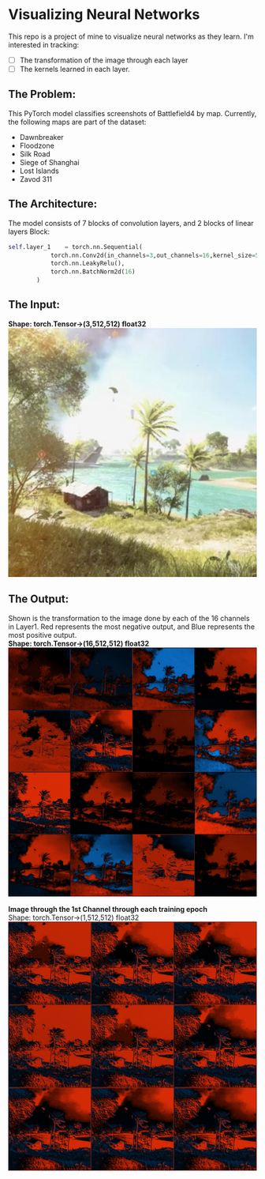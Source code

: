 # Visualizing Neural Networks
This repo is a project of mine to visualize neural networks as they learn. I'm interested in tracking:
- [ ] The transformation of the image through each layer
- [ ] The kernels learned in each layer.

## The Problem: 
This PyTorch model classifies screenshots of Battlefield4 by map. 
Currently, the following maps are part of the dataset:
- Dawnbreaker
- Floodzone
- Silk Road
- Siege of Shanghai
- Lost Islands
- Zavod 311

## The Architecture: 
The model consists of 7 blocks of convolution layers, and 2 blocks of linear layers
Block:
```python
self.layer_1    = torch.nn.Sequential(
            torch.nn.Conv2d(in_channels=3,out_channels=16,kernel_size=5,stride=1,padding=2,bias=True),
            torch.nn.LeakyRelu(),
            torch.nn.BatchNorm2d(16)
        )
```
## The Input:    
**Shape: torch.Tensor->(3,512,512) float32**  
![alt text](https://github.com/steinshark/VisualizedML/blob/main/BaseImg.jpg?raw=true)

## The Output: 
Shown is the transformation to the image done by each of the 16 channels in Layer1. Red represents the most negative output, and Blue represents the most positive output.  
**Shape: torch.Tensor->(16,512,512) float32**  
![alt text](https://github.com/steinshark/VisualizedML/blob/main/Layer1_ep0.jpg?raw=true)

**Image through the 1st Channel through each training epoch**  
Shape: torch.Tensor->(1,512,512) float32  
![alt text](https://github.com/steinshark/VisualizedML/blob/main/Layer1_ch1.jpg?raw=true)
